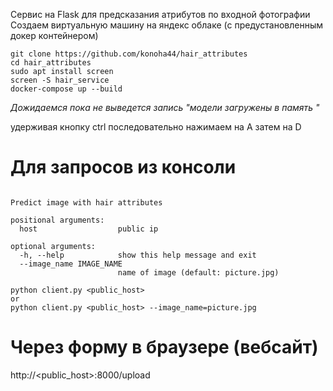 Сервис на Flask для предсказания атрибутов по входной фотографии
Создаем виртуальную машину на яндекс облаке (с предустановленным докер контейнером)

```
git clone https://github.com/konoha44/hair_attributes
cd hair_attributes
sudo apt install screen
screen -S hair_service
docker-compose up --build
```
*Дожидаемся пока не выведется запись "модели загружены в память "*

удерживая кнопку ctrl последовательно нажимаем на A затем на D

# Для запросов из консоли
```usage: client.py [-h] [--image_name IMAGE_NAME] host

Predict image with hair attributes

positional arguments:
  host                  public ip

optional arguments:
  -h, --help            show this help message and exit
  --image_name IMAGE_NAME
                        name of image (default: picture.jpg)
```
```
python client.py <public_host>
or
python client.py <public_host> --image_name=picture.jpg
```

# Через форму в браузере (вебсайт)
http://<public_host>:8000/upload